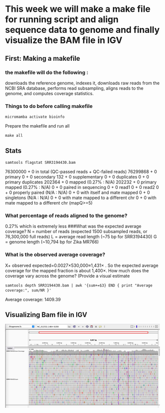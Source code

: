 # This week we will make a make file for running script and align sequence data to genome and finally visualize the BAM file in IGV

## First:  Making a makefile 
### the makefile will do the following :
downloads the reference genome, indexes it, downloads raw reads from the NCBI SRA database, performs read subsampling, aligns reads to the genome, and computes coverage statistics.

### Things to do before calling makefile 
```
micromamba activate bioinfo
```
Prepare the makefile and run all 
```
make all
```

## Stats 
```
samtools flagstat SRR3194430.bam 
```

76300000 + 0 in total (QC-passed reads + QC-failed reads)
76299868 + 0 primary
0 + 0 secondary
132 + 0 supplementary
0 + 0 duplicates
0 + 0 primary duplicates
202364 + 0 mapped (0.27% : N/A)
202232 + 0 primary mapped (0.27% : N/A)
0 + 0 paired in sequencing
0 + 0 read1
0 + 0 read2
0 + 0 properly paired (N/A : N/A)
0 + 0 with itself and mate mapped
0 + 0 singletons (N/A : N/A)
0 + 0 with mate mapped to a different chr
0 + 0 with mate mapped to a different chr (mapQ>=5)

### What percentage of reads aligned to the genome?
0.27% which is extremely less 
###What was the expected average coverage?
N = number of reads (expected 1500 subsampled reads, or 76,300,000 full reads)
L = average read length (~75 bp for SRR3194430)
G = genome length (~10,794 bp for Zika MR766)

### What is the observed average coverage?
X+ observed expected​=0.0027×530,000≈1,431× . So the expected average coverage for the mapped fraction is about 1,400×.
How much does the coverage vary across the genome? (Provide a visual estimate
```
samtools depth SRR3194430.bam | awk '{sum+=$3} END { print "Average coverage:", sum/NR }'
```
Average coverage: 1409.39

## Visualizing Bam file in IGV 
<img src="images/img1.png" alt="image" width="800">


